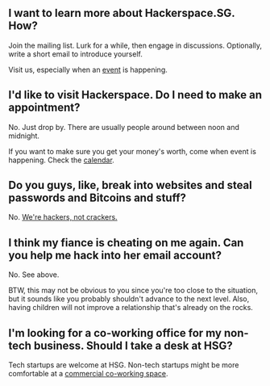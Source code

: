 
## I want to learn more about Hackerspace.SG. How?

Join the mailing list. Lurk for a while, then engage in discussions. Optionally, write a short email to introduce yourself.

Visit us, especially when an [event](/calendar) is happening.

## I'd like to visit Hackerspace. Do I need to make an appointment?

No. Just drop by. There are usually people around between noon and midnight.

If you want to make sure you get your money's worth, come when event is happening. Check the [calendar](/calendar).

## Do you guys, like, break into websites and steal passwords and Bitcoins and stuff?

No. [We're hackers, not crackers.](http://www.techrepublic.com/blog/it-security/hacker-vs-cracker/)

## I think my fiance is cheating on me again. Can you help me hack into her email account?

No. See above.

BTW, this may not be obvious to you since you're too close to the situation, but it sounds like you probably shouldn't advance to the next level. Also, having children will not improve a relationship that's already on the rocks.

## I'm looking for a co-working office for my non-tech business. Should I take a desk at HSG?

Tech startups are welcome at HSG. Non-tech startups might be more comfortable at a [commercial co-working space](http://e27.co/surviving-in-the-jungle-of-singapores-co-working-space/).


